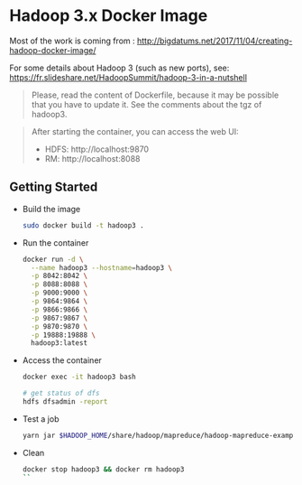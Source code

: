 # Hadoop 3.x Docker Image

Most of the work is coming from : http://bigdatums.net/2017/11/04/creating-hadoop-docker-image/

For some details about Hadoop 3 (such as new ports), see: https://fr.slideshare.net/HadoopSummit/hadoop-3-in-a-nutshell

> Please, read the content of Dockerfile, because it may be possible that you have to update it.
> See the comments about the tgz of hadoop3.

> After starting the container, you can access the web UI:
> * HDFS: http://localhost:9870
> * RM: http://localhost:8088

## Getting Started

* Build the image

  ```sh
  sudo docker build -t hadoop3 .
  ```

* Run the container

  ```sh
  docker run -d \
    --name hadoop3 --hostname=hadoop3 \
    -p 8042:8042 \
    -p 8088:8088 \
    -p 9000:9000 \
    -p 9864:9864 \
    -p 9866:9866 \
    -p 9867:9867 \
    -p 9870:9870 \
    -p 19888:19888 \
    hadoop3:latest
  ```

* Access the container

  ```sh
  docker exec -it hadoop3 bash

  # get status of dfs
  hdfs dfsadmin -report
  ```

* Test a job

  ```sh
  yarn jar $HADOOP_HOME/share/hadoop/mapreduce/hadoop-mapreduce-examples-3.1.2.jar pi 10 100
  ```

* Clean
  
  ```sh
  docker stop hadoop3 && docker rm hadoop3
  ``
